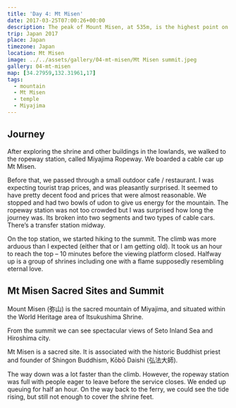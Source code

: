 ```yaml
---
title: 'Day 4: Mt Misen'
date: 2017-03-25T07:00:26+00:00
description: The peak of Mount Misen, at 535m, is the highest point on Miyajima Island. We got there via Miyajima Ropeway.
trip: Japan 2017
place: Japan
timezone: Japan
location: Mt Misen
image: ../../assets/gallery/04-mt-misen/Mt Misen summit.jpeg
gallery: 04-mt-misen
map: [34.27959,132.31961,17]
tags:
  - mountain
  - Mt Misen
  - temple
  - Miyajima
---
```

## Journey

After exploring the shrine and other buildings in the lowlands, we walked to the ropeway station, called Miyajima Ropeway. We boarded a cable car up Mt Misen.

Before that, we passed through a small outdoor cafe / restaurant. I was expecting tourist trap prices, and was pleasantly surprised. It seemed to have pretty decent food and prices that were almost reasonable. We stopped and had two bowls of udon to give us energy for the mountain. The ropeway station was not too crowded but I was surprised how long the journey was. Its broken into two segments and two types of cable cars. There’s a transfer station midway.

On the top station, we started hiking to the summit. The climb was more arduous than I expected (either that or I am getting old). It took us an hour to reach the top – 10 minutes before the viewing platform closed. Halfway up is a group of shrines including one with a flame supposedly resembling eternal love.

## Mt Misen Sacred Sites and Summit

Mount Misen (弥山) is the sacred mountain of Miyajima, and situated within the World Heritage area of Itsukushima Shrine.

From the summit we can see spectacular views of Seto Inland Sea and Hiroshima city.

Mt Misen is a sacred site. It is associated with the historic Buddhist priest and founder of Shingon Buddhism, Kōbō Daishi (弘法大師).

The way down was a lot faster than the climb. However, the ropeway station was full with people eager to leave before the service closes. We ended up queuing for half an hour. On the way back to the ferry, we could see the tide rising, but still not enough to cover the shrine feet.
